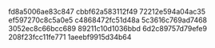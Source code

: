 fd8a5006ae83c847
cbbf62a583112f49
72212e594a04ac35
ef597270c8c5a0e5
c4868472fc51d48a
5c3616c769ad7468
3052ec8c66bcc689
89211c10d1036bbd
6d2c89757d79efe9
208f23fcc11fe771
1aeebf9915d34b64
